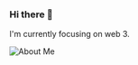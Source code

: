 ### Hi there 👋

I'm currently focusing on web 3.

![About Me](https://github-readme-stats.vercel.app/api?username=iamjacobjia&show_icons=true&theme=transparent&hide_title=true&hide_rank=true)
<!--![Top Langs](https://github-readme-stats.vercel.app/api/top-langs/?username=jacob-chia&theme=transparent&layout=compact&langs_count=4&hide=handlebars,css,html)-->
